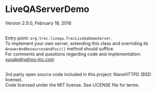 # LiveQAServerDemo
Version 2.0.0, February 18, 2016<br><br>

Entry point: `org.trec.liveqa.TrecLiveQaDemoServer`.<br>
To implement your own server, extending this class and overriding its `AnswerAndResourcesAndFoci()` method should suffice.<br>
For comments and questions regarding code and implementation: [yuvalp@yahoo-inc.com](mailto:yuvalp@yahoo-inc.com)<br><br>

3rd party open source code included in this project: NanoHTTPD (BSD license).<br>
Code licensed under the MIT license. See LICENSE file for terms.
